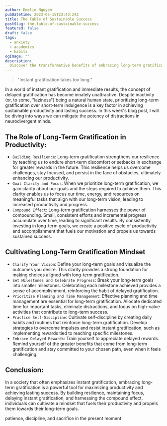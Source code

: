 ```yaml
---
author: Emelie Nguyen
pubDatetime: 2023-05-15T23:43:24Z
title: The Fable of Sustainable Success
postSlug: the-fable-of-sustainable-success
featured: false
draft: false
tags:
  - anxiety
  - academics
  - habits
ogImage: ""
description:
  Discover the transformative benefits of embracing long-term gratification as a driving force for productivity, paving the way for lasting success in all areas of life.
---
```


> "Instant gratification takes too long."

In a world of instant gratification and immediate results, the concept of delayed gratification has become innately unattractive. Despite inactivity (or, to some, "laziness") being a natural human state, prioritizing long-term gratification over short-term indulgence is a key factor in achieving sustainable productivity and lasting success. In this week's blog post, I will be diving into ways we can mitigate the potency of distractions in neurodivergent minds. 

## The Role of Long-Term Gratification in Productivity:

- `Building Resilience`: Long-term gratification strengthens our resilience by teaching us to endure short-term discomfort or setbacks in exchange for greater rewards in the future. This resilience helps us overcome challenges, stay focused, and persist in the face of obstacles, ultimately enhancing our productivity.
- `Goal Clarity and Focus`: When we prioritize long-term gratification, we gain clarity about our goals and the steps required to achieve them. This clarity enables us to focus our time, energy, and resources on meaningful tasks that align with our long-term vision, leading to increased productivity and progress.
- `Compound Effect`: Long-term gratification harnesses the power of compounding. Small, consistent efforts and incremental progress accumulate over time, leading to significant results. By consistently investing in long-term goals, we create a positive cycle of productivity and accomplishment that fuels our motivation and propels us towards sustained success.

## Cultivating Long-Term Gratification Mindset

- `Clarify Your Vision`: Define your long-term goals and visualize the outcomes you desire. This clarity provides a strong foundation for making choices aligned with long-term gratification.
- `Set Milestones and Celebrate Progress`: Break your long-term goals into smaller milestones. Celebrating each milestone achieved provides a sense of accomplishment, reinforcing the habit of delayed gratification.
- `Prioritize Planning and Time Management`: Effective planning and time management are essential for long-term gratification. Allocate dedicated time for important tasks, eliminate distractions, and focus on high-value activities that contribute to long-term success.
- `Practice Self-Discipline`: Cultivate self-discipline by creating daily habits and routines that reinforce long-term gratification. Develop strategies to overcome impulses and resist instant gratification, such as implementing rewards tied to reaching specific milestones.
- `Embrace Delayed Rewards`: Train yourself to appreciate delayed rewards. Remind yourself of the greater benefits that come from long-term gratification and stay committed to your chosen path, even when it feels challenging.

## Conclusion:

In a society that often emphasizes instant gratification, embracing long-term gratification is a powerful tool for maximizing productivity and achieving lasting success. By building resilience, maintaining focus, delaying instant gratification, and harnessing the compound effect, individuals can cultivate a mindset that fuels their productivity and propels them towards their long-term goals. 


patience, discipline, and sacrifice in the present moment
